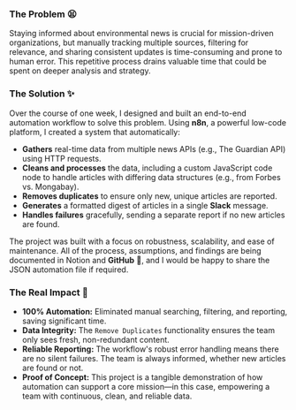 ### **The Problem 😫**

Staying informed about environmental news is crucial for mission-driven organizations, but manually tracking multiple sources, filtering for relevance, and sharing consistent updates is time-consuming and prone to human error. This repetitive process drains valuable time that could be spent on deeper analysis and strategy.

### **The Solution ✨**

Over the course of one week, I designed and built an end-to-end automation workflow to solve this problem. Using **n8n**, a powerful low-code platform, I created a system that automatically:

* **Gathers** real-time data from multiple news APIs (e.g., The Guardian API) using HTTP requests.
* **Cleans and processes** the data, including a custom JavaScript code node to handle articles with differing data structures (e.g., from Forbes vs. Mongabay).
* **Removes duplicates** to ensure only new, unique articles are reported.
* **Generates** a formatted digest of articles in a single **Slack** message.
* **Handles failures** gracefully, sending a separate report if no new articles are found.

The project was built with a focus on robustness, scalability, and ease of maintenance. All of the process, assumptions, and findings are being documented in Notion and **GitHub** 📝, and I would be happy to share the JSON automation file if required.

### **The Real Impact 🚀**

* **100% Automation:** Eliminated manual searching, filtering, and reporting, saving significant time.
* **Data Integrity:** The `Remove Duplicates` functionality ensures the team only sees fresh, non-redundant content.
* **Reliable Reporting:** The workflow's robust error handling means there are no silent failures. The team is always informed, whether new articles are found or not.
* **Proof of Concept:** This project is a tangible demonstration of how automation can support a core mission—in this case, empowering a team with continuous, clean, and reliable data.
